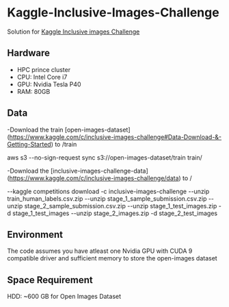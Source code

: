# Kaggle-Inclusive-Images-Challenge
Solution for [Kaggle Inclusive images Challenge](https://www.kaggle.com/c/inclusive-images-challenge)

## Hardware
- HPC prince cluster
- CPU: Intel Core i7
- GPU: Nvidia Tesla P40 
- RAM: 80GB

## Data
-Download the train [open-images-dataset] (https://www.kaggle.com/c/inclusive-images-challenge#Data-Download-&-Getting-Started) to /train

aws s3 --no-sign-request sync s3://open-images-dataset/train train/

-Download the [inclusive-images-challenge-data] (https://www.kaggle.com/c/inclusive-images-challenge/data) to /

--kaggle competitions download -c inclusive-images-challenge
--unzip train_human_labels.csv.zip
--unzip stage_1_sample_submission.csv.zip
--unzip stage_2_sample_submission.csv.zip
--unzip stage_1_test_images.zip -d stage_1_test_images
--unzip stage_2_images.zip -d stage_2_test_images

## Environment
The code assumes you have atleast one Nvidia GPU with CUDA 9 compatible driver and sufficient memory to store the open-images dataset

## Space Requirement
HDD: ~600 GB for Open Images Dataset




